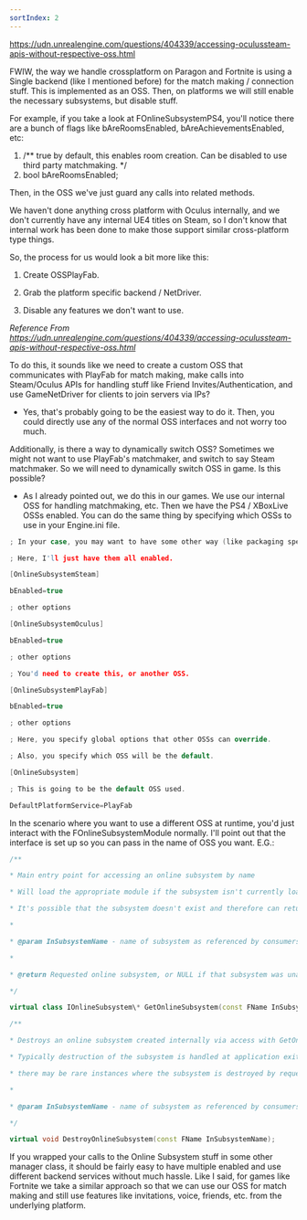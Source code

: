 ```yaml
---
sortIndex: 2
---
```


<https://udn.unrealengine.com/questions/404339/accessing-oculussteam-apis-without-respective-oss.html>

FWIW, the way we handle crossplatform on Paragon and Fortnite is using a Single backend (like I mentioned before) for the match making / connection stuff. This is implemented as an OSS. Then, on platforms we will still enable the necessary subsystems, but disable stuff.

For example, if you take a look at FOnlineSubsystemPS4, you'll notice there are a bunch of flags like bAreRoomsEnabled, bAreAchievementsEnabled, etc:

1. /\** true by default, this enables room creation. Can be disabled to use third party matchmaking. */
1. bool bAreRoomsEnabled;

Then, in the OSS we've just guard any calls into related methods.

We haven't done anything cross platform with Oculus internally, and we don't currently have any internal UE4 titles on Steam, so I don't know that internal work has been done to make those support similar cross-platform type things.

So, the process for us would look a bit more like this:

1. Create OSSPlayFab.

1. Grab the platform specific backend / NetDriver.

1. Disable any features we don't want to use.

*Reference From <https://udn.unrealengine.com/questions/404339/accessing-oculussteam-apis-without-respective-oss.html>*

To do this, it sounds like we need to create a custom OSS that communicates with PlayFab for match making, make calls into Steam/Oculus APIs for handling stuff like Friend Invites/Authentication, and use GameNetDriver for clients to join servers via IPs?

- Yes, that's probably going to be the easiest way to do it. Then, you could directly use any of the normal OSS interfaces and not worry too much.

Additionally, is there a way to dynamically switch OSS? Sometimes we might not want to use PlayFab's matchmaker, and switch to say Steam matchmaker. So we will need to dynamically switch OSS in game. Is this possible?

- As I already pointed out, we do this in our games. We use our internal OSS for handling matchmaking, etc. Then we have the PS4 / XBoxLive OSSs enabled. You can do the same thing by specifying which OSSs to use in your Engine.ini file.

```cpp
; In your case, you may want to have some other way (like packaging specific scripts / inis) that enable / disable OSS.

; Here, I'll just have them all enabled.

[OnlineSubsystemSteam]

bEnabled=true

; other options

[OnlineSubsystemOculus]

bEnabled=true

; other options

; You'd need to create this, or another OSS.

[OnlineSubsystemPlayFab]

bEnabled=true

; other options

; Here, you specify global options that other OSSs can override.

; Also, you specify which OSS will be the default.

[OnlineSubsystem]

; This is going to be the default OSS used.

DefaultPlatformService=PlayFab
```

In the scenario where you want to use a different OSS at runtime, you'd just interact with the FOnlineSubsystemModule normally. I'll point out that the interface is set up so you can pass in the name of OSS you want. E.G.:

```cpp
/**

* Main entry point for accessing an online subsystem by name

* Will load the appropriate module if the subsystem isn't currently loaded

* It's possible that the subsystem doesn't exist and therefore can return NULL

*

* @param InSubsystemName - name of subsystem as referenced by consumers

*

* @return Requested online subsystem, or NULL if that subsystem was unable to load or doesn't exist

*/

virtual class IOnlineSubsystem\* GetOnlineSubsystem(const FName InSubsystemName = NAME_None);

/**

* Destroys an online subsystem created internally via access with GetOnlineSubsystem

* Typically destruction of the subsystem is handled at application exit, but

* there may be rare instances where the subsystem is destroyed by request

*

* @param InSubsystemName - name of subsystem as referenced by consumers

*/

virtual void DestroyOnlineSubsystem(const FName InSubsystemName);
```

If you wrapped your calls to the Online Subsystem stuff in some other manager class, it should be fairly easy to have multiple enabled and use different backend services without much hassle. Like I said, for games like Fortnite we take a similar approach so that we can use our OSS for match making and still use features like invitations, voice, friends, etc. from the underlying platform.
